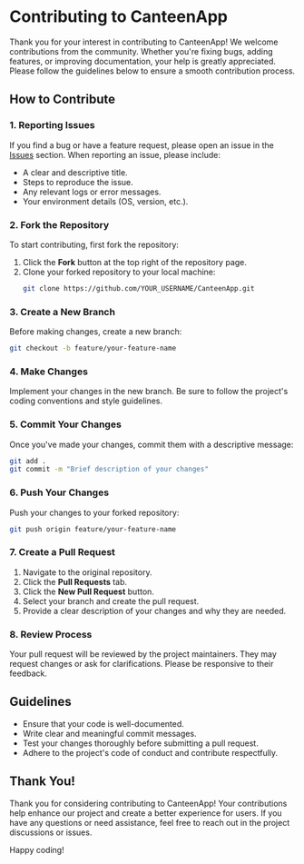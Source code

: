 
# Contributing to CanteenApp

Thank you for your interest in contributing to CanteenApp! We welcome contributions from the community. Whether you're fixing bugs, adding features, or improving documentation, your help is greatly appreciated. Please follow the guidelines below to ensure a smooth contribution process.

## How to Contribute

### 1. Reporting Issues
If you find a bug or have a feature request, please open an issue in the [Issues](https://github.com/MITS-Dev-Team/CanteenApp/issues) section. When reporting an issue, please include:
- A clear and descriptive title.
- Steps to reproduce the issue.
- Any relevant logs or error messages.
- Your environment details (OS, version, etc.).

### 2. Fork the Repository
To start contributing, first fork the repository:
1. Click the **Fork** button at the top right of the repository page.
2. Clone your forked repository to your local machine:
   ```bash
   git clone https://github.com/YOUR_USERNAME/CanteenApp.git
   ```

### 3. Create a New Branch
Before making changes, create a new branch:
```bash
git checkout -b feature/your-feature-name
```

### 4. Make Changes
Implement your changes in the new branch. Be sure to follow the project's coding conventions and style guidelines.

### 5. Commit Your Changes
Once you've made your changes, commit them with a descriptive message:
```bash
git add .
git commit -m "Brief description of your changes"
```

### 6. Push Your Changes
Push your changes to your forked repository:
```bash
git push origin feature/your-feature-name
```

### 7. Create a Pull Request
1. Navigate to the original repository.
2. Click the **Pull Requests** tab.
3. Click the **New Pull Request** button.
4. Select your branch and create the pull request.
5. Provide a clear description of your changes and why they are needed.

### 8. Review Process
Your pull request will be reviewed by the project maintainers. They may request changes or ask for clarifications. Please be responsive to their feedback.

## Guidelines
- Ensure that your code is well-documented.
- Write clear and meaningful commit messages.
- Test your changes thoroughly before submitting a pull request.
- Adhere to the project's code of conduct and contribute respectfully.

## Thank You!
Thank you for considering contributing to CanteenApp! Your contributions help enhance our project and create a better experience for users. If you have any questions or need assistance, feel free to reach out in the project discussions or issues.

Happy coding!

